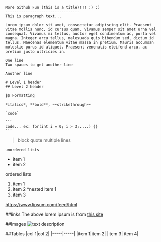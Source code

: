     More Github Fun (this is a title)!!! :) :)
    ---------------------------------
    This is paragraph text...
    
    Lorem ipsum dolor sit amet, consectetur adipiscing elit. Praesent vitae mollis nunc, id cursus quam. Vivamus semper sit amet urna vel consequat. Vivamus mi tellus, auctor eget condimentum ac, porta vel magna. Integer arcu tellus, malesuada quis bibendum sed, dictum id tellus. Maecenas elementum vitae massa in pretium. Mauris accumsan molestie purus id aliquet. Praesent venenatis eleifend arcu, ac pretium justo ultricies in.
    
    One line  
    Two spaces to get another line
    
    Another line
    
    # Level 1 header
    ## Level 2 header
    
    $$ Formatting
    
    *italics*, **bold**, ~~strikethrough~~
    
    `code`
    
    ```
    code... ex: for(int i = 0; i > 3;....) {}
    ```
    
   >block quote
   >multiple lines

    unordered lists
   * item 1
   * item 2
   
   ordered lists
   1. item 1
   1. item 2
        *nested item 1
   1. item 3
   
   https://www.lipsum.com/feed/html
   
   ##links
   The above lorem ipsum is from [this site](https://www.lipsum.com/feed/html)
   
   ##Images
   ![text description](https://mcdwayne-dca059d1.cdn.sitedistrict.com/wp-content/uploads/2018/05/I-love-markdown-syntax-language.png?fsum=28bbcf7c9e94)
   
   ##Tables
   |col 1|col 2|
   |-----|-----|
   |item 1|item 2|
   |item 3| item 4|
   

    
    
